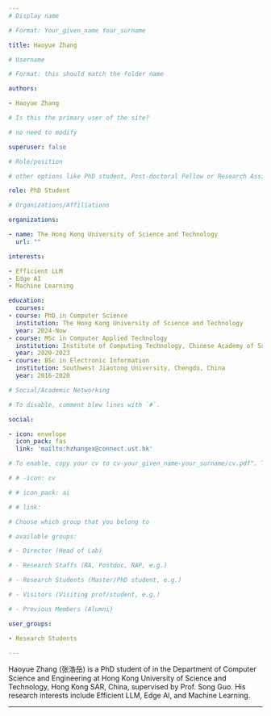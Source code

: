 ```yaml
---
# Display name

# Format: Your_given_name Your_surname

title: Haoyue Zhang

# Username

# Format: this should match the folder name

authors:

- Haoyue Zhang

# Is this the primary user of the site?

# no need to modify

superuser: false

# Role/position

# other options like PhD student, Post-doctoral Fellow or Research Assistant, e.g..

role: PhD Student

# Organizations/Affiliations

organizations:

- name: The Hong Kong University of Science and Technology
  url: ""

interests:

- Efficient LLM
- Edge AI
- Machine Learning

education:
  courses:
- course: PhD in Computer Science
  institution: The Hong Kong University of Science and Technology
  year: 2024-Now
- course: MSc in Computer Applied Technology
  institution: Institute of Computing Technology, Chinese Academy of Science, Beijing, China
  year: 2020-2023
- course: BSc in Electronic Information
  institution: Southwest Jiaotong University, Chengdu, China
  year: 2016-2020

# Social/Academic Networking

# To disable, comment blew lines with `#`.

social:

- icon: envelope
  icon_pack: fas
  link: 'mailto:hzhangex@connect.ust.hk'

# To enable, copy your cv to cv-your_given_name-your_surname/cv.pdf". To disable, comment blew lines with `#`.

# # -icon: cv

# # icon_pack: ai

# # link:

# Choose which group that you belong to

# available groups:

# - Director (Head of Lab)

# - Research Staffs (RA, Postdoc, RAP, e.g.)

# - Research Students (Master/PhD student, e.g.)

# - Visitors (Visiting prof/student, e.g.)

# - Previous Members (Alumni)

user_groups:

- Research Students

---
```


Haoyue Zhang (张浩岳) is a PhD student of in the Department of Computer Science and Engineering at Hong Kong University of Science and Technology, Hong Kong SAR, China, supervised by Prof. Song Guo. His research interests include Efficient LLM, Edge AI, and Machine Learning.

---
